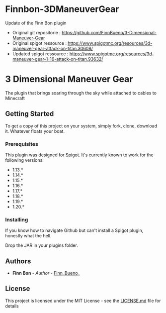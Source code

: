 # Finnbon-3DManeuverGear
Update of the Finn Bon plugin 
* Original git repositorie : https://github.com/FinnBueno/3-Dimensional-Maneuver-Gear
* Original spigot ressource : https://www.spigotmc.org/resources/3d-maneuver-gear-attack-on-titan.30608/
* Updated spigot ressource : https://www.spigotmc.org/resources/3d-maneuver-gear-1-16-attack-on-titan.93632/

# 3 Dimensional Maneuver Gear

The plugin that brings soaring through the sky while attached to cables to Minecraft

## Getting Started

To get a copy of this project on your system, simply fork, clone, download it. Whatever floats your boat.

### Prerequisites

This plugin was designed for [Spigot](https://www.spigotmc.org). It's currently known to work for the following versions:

 * 1.13.*
 * 1.14.*
 * 1.15.*
 * 1.16.*
 * 1.17.*
 * 1.18.*
 * 1.19.*
 * 1.20.*

### Installing

If you know how to navigate Github but can't install a Spigot plugin, honestly what the hell.

Drop the JAR in your plugins folder.

## Authors

* **Finn Bon** - *Author* - [Finn_Bueno_](https://github.com/FinnBueno)

## License

This project is licensed under the MIT License - see the [LICENSE.md](LICENSE.md) file for details

